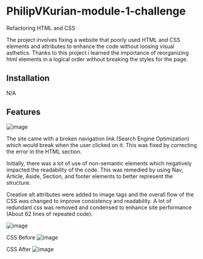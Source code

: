 # PhilipVKurian-module-1-challenge

Refactoring HTML and CSS

The project involves fixing a website that poorly used HTML and CSS elements and attributes to enhance the code without loosing 
visual asthetics. Thanks to this project i learned the importance of reorganizing html elements in a logical order without breaking the styles for the page.

## Installation

N/A

## Features
![image](https://user-images.githubusercontent.com/114792819/196053720-ee51eb1d-e89e-446e-9f74-340ed8dfad39.png)

The site came with a broken navigation link (Search Engine Optimization) which would break when the user clicked on it. This was fixed by correcting the error in the HTML section.

Initially, there was a lot of use of non-semantic elements which negatively impacted the readability of the code. This was remedied by using Nav, Article, Aside, Section, and footer elements to better represent the structure.

Creative alt attributes were added to image tags and the overall flow of the CSS was changed to improve consistency and readability.
A lot of redundant css was removed and condensed to enhance site performance (About 62 lines of repeated code).


![image](https://user-images.githubusercontent.com/114792819/196054078-25969f90-4c03-4ce4-8c15-5cb64bda7de9.png)

CSS Before 
![image](https://user-images.githubusercontent.com/114792819/196054232-35ae91cd-bf7d-4339-9252-878c84181c94.png)

CSS After
![image](https://user-images.githubusercontent.com/114792819/196054264-e4983c0c-2d4b-424c-b284-bba4e6e464f2.png)

